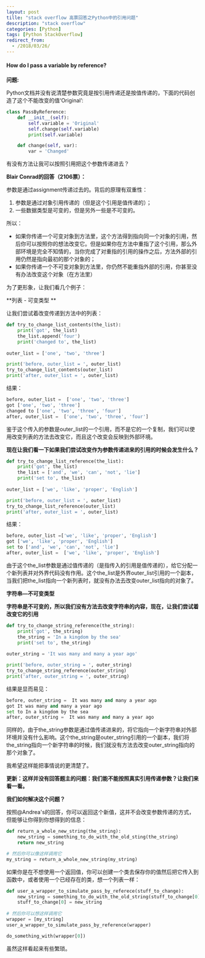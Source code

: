 ```yaml
---
layout: post
tille: "stack overflow 高票回答之Python中的引用问题"
description: "stack overflow"
categories: [Python]
tags: [Python StackOverflow]
redirect_from:
  - /2018/03/26/
---
```

#### How do I pass a variable by reference?

**问题:**

Python文档并没有说清楚参数究竟是按引用传递还是按值传递的，下面的代码创造了这个不能改变的值‘Original’:

```python
class PassByReference:
    def __init__(self):
        self.variable = 'Original'
        self.change(self.variable)
        print(self.variable)

    def change(self, var):
        var = 'Changed'
```

有没有方法让我可以按照引用把这个参数传递进去？

**Blair Conrad的回答（2106票）：**

参数是通过assignment传递过去的。背后的原理有双重性：

1. 参数是通过对象引用传递的（但是这个引用是值传递的）；
2. 一些数据类型是可变的，但是另外一些是不可变的。

所以：

* 如果你传递一个可变对象到方法里，这个方法得到指向同一个对象的引用，然后你可以按照你的想法改变它。但是如果你在方法中重指了这个引用，那么外部环境是完全不知情的，当你完成了对重指的引用的操作之后，方法外部的引用仍然是指向最初的那个对象的；
* 如果你传递一个不可变对象到方法里，你仍然不能重指外部的引用，你甚至没有办法改变这个对象（在方法里）

为了更形象，让我们看几个例子：

**列表 - 可变类型 **

让我们尝试着改变传递到方法中的列表：

```python
def try_to_change_list_contents(the_list):
    print('got', the_list)
    the_list.append('four')
    print('changed to', the_list)
    
outer_list = ['one', 'two', 'three']

print('before, outer_list = ', outer_list)
try_to_change_list_contents(outer_list)
print('after, outer_list = ', outer_list)
```

结果：

```python
before, outer_list =  ['one', 'two', 'three']
got ['one', 'two', 'three']
changed to ['one', 'two', 'three', 'four']
after, outer_list =  ['one', 'two', 'three', 'four']
```

鉴于这个传入的参数是outer_list的一个引用，而不是它的一个复制，我们可以使用改变列表的方法去改变它，而且这个改变会反映到外部环境。

**现在让我们看一下如果我们尝试改变作为参数传递进来的引用的时候会发生什么？**

```python
def try_to_change_list_reference(the_list):
    print('got', the_list)
    the_list = ['and', 'we', 'can', 'not', 'lie']
    print('set to', the_list)
    
outer_list = ['we', 'like', 'proper', 'English']

print('before, outer_list = ', outer_list)
try_to_change_list_reference(outer_list)
print('after, outer_list = ', outer_list)
```

结果：

```python
before, outer_list =['we', 'like', 'proper', 'English']
got ['we', 'like', 'proper', 'English']
set to ['and', 'we', 'can', 'not', 'lie']
after, outer_list =  ['we', 'like', 'proper', 'English']
```

由于这个the_list参数是通过值传递的（是指传入的引用是值传递的），给它分配一个新列表并对外界代码没有作用。这个the_list是外界outer_list引用的一个副本，当我们把the_list指向一个新列表时，就没有办法去改变outer_list指向的对象了。

**字符串—不可变类型**

**字符串是不可变的，所以我们没有方法去改变字符串的内容，现在，让我们尝试着改变它的引用**

```python
def try_to_change_string_reference(the_string):
    print('got', the_string)
    the_string = 'In a kingdom by the sea'
    print('set to', the_string)
    
outer_string = 'It was many and many a year ago'

print('before, outer_string = ', outer_string)
try_to_change_string_reference(outer_string)
print('after, outer_string = ', outer_string)
```

结果是显而易见：

```python
before, outer_string =  It was many and many a year ago
got It was many and many a year ago
set to In a kingdom by the sea
after, outer_string =  It was many and many a year ago
```

同样的，由于the_string参数是通过值传递进来的，将它指向一个新字符串对外部环境并没有什么影响。这个the_string是outer_string引用的一个副本，我们将the_string指向一个新字符串的时候，我们就没有方法去改变outer_string指向的那个对象了。

我希望这样能把事情说的更清楚了。

**更新：这样并没有回答题主的问题：我们能不能按照真实引用传递参数？让我们来看一看。**

**我们如何解决这个问题？**

按照@Andrea's的回答，你可以返回这个新值，这并不会改变参数传递的方式，但能够让你得到你想得到的信息：

```python
def return_a_whole_new_string(the_string):
    new_string = something_to_do_with_the_old_sting(the_string)
    return new_string

# 然后你可以像这样调用它
my_string = return_a_whole_new_string(my_string)
```

如果你是在不想使用一个返回值，你可以创建一个类去保存你的值然后把它传入到函数中，或者使用一个已经存在的类，想一个列表一样：

```python
def user_a_wrapper_to_simulate_pass_by_referece(stuff_to_change):
    new_string = something_to_do_with_the_old_string(stuff_to_change[0])
    stuff_to_change[0] = new_string
    
# 然后你可以想这样调用它
wrapper = [my_string]
user_a_wrapper_to_simulate_pass_by_reference(wrapper)

do_something_with(wrapper[0])
```

虽然这样看起来有些繁琐。
